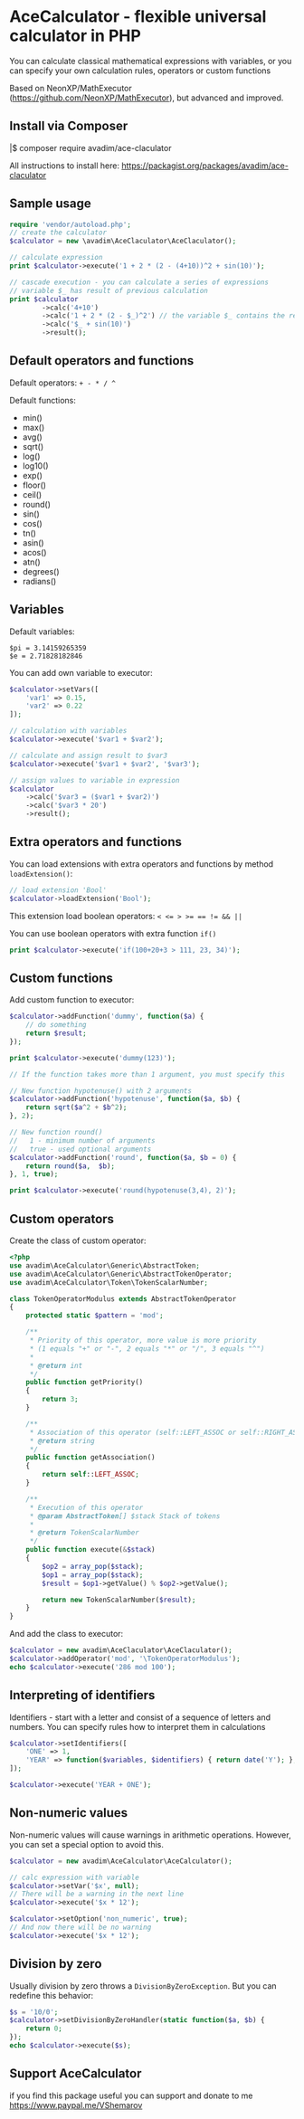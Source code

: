 # AceCalculator - flexible universal calculator in PHP

You can calculate classical mathematical expressions with variables, 
or you can specify your own calculation rules, operators or custom functions

Based on NeonXP/MathExecutor (https://github.com/NeonXP/MathExecutor), but advanced and improved.

## Install via Composer

|$ composer require avadim/ace-claculator

All instructions to install here: https://packagist.org/packages/avadim/ace-claculator

## Sample usage

```php
require 'vendor/autoload.php';
// create the calculator
$calculator = new \avadim\AceClaculator\AceClaculator();

// calculate expression
print $calculator->execute('1 + 2 * (2 - (4+10))^2 + sin(10)');

// cascade execution - you can calculate a series of expressions 
// variable $_ has result of previous calculation
print $calculator
        ->calc('4+10')
        ->calc('1 + 2 * (2 - $_)^2') // the variable $_ contains the result of the last calculation
        ->calc('$_ + sin(10)')
        ->result();
```

## Default operators and functions

Default operators: `+ - * / ^`

Default functions:
* min()
* max()
* avg()
* sqrt()
* log()
* log10()
* exp()
* floor()
* ceil()
* round()
* sin()
* cos()
* tn()
* asin()
* acos()
* atn()
* degrees()
* radians()

## Variables

Default variables:

```
$pi = 3.14159265359
$e = 2.71828182846
```

You can add own variable to executor:

```php
$calculator->setVars([
    'var1' => 0.15,
    'var2' => 0.22
]);

// calculation with variables
$calculator->execute('$var1 + $var2');

// calculate and assign result to $var3
$calculator->execute('$var1 + $var2', '$var3');

// assign values to variable in expression
$calculator
    ->calc('$var3 = ($var1 + $var2)')
    ->calc('$var3 * 20')
    ->result();
```

## Extra operators and functions

You can load extensions with extra operators and functions by method `loadExtension()`:
```php
// load extension 'Bool'
$calculator->loadExtension('Bool');
```

This extension load boolean operators: `< <= > >= == != && ||`

You can use boolean operators with extra function `if()`

```php
print $calculator->execute('if(100+20+3 > 111, 23, 34)');
```

## Custom functions

Add custom function to executor:
```php
$calculator->addFunction('dummy', function($a) {
    // do something
    return $result;
});

print $calculator->execute('dummy(123)');

// If the function takes more than 1 argument, you must specify this

// New function hypotenuse() with 2 arguments
$calculator->addFunction('hypotenuse', function($a, $b) {
    return sqrt($a^2 + $b^2);
}, 2);

// New function round()
//   1 - minimum number of arguments
//   true - used optional arguments
$calculator->addFunction('round', function($a, $b = 0) {
    return round($a,  $b);
}, 1, true);

print $calculator->execute('round(hypotenuse(3,4), 2)');
```

## Custom operators

Create the class of custom operator:

```php
<?php
use avadim\AceCalculator\Generic\AbstractToken;
use avadim\AceCalculator\Generic\AbstractTokenOperator;
use avadim\AceCalculator\Token\TokenScalarNumber;

class TokenOperatorModulus extends AbstractTokenOperator
{
    protected static $pattern = 'mod';

    /**
     * Priority of this operator, more value is more priority 
     * (1 equals "+" or "-", 2 equals "*" or "/", 3 equals "^")
     * 
     * @return int
     */
    public function getPriority()
    {
        return 3;
    }

    /**
     * Association of this operator (self::LEFT_ASSOC or self::RIGHT_ASSOC)
     * @return string
     */
    public function getAssociation()
    {
        return self::LEFT_ASSOC;
    }

    /**
     * Execution of this operator
     * @param AbstractToken[] $stack Stack of tokens
     *
     * @return TokenScalarNumber
     */
    public function execute(&$stack)
    {
        $op2 = array_pop($stack);
        $op1 = array_pop($stack);
        $result = $op1->getValue() % $op2->getValue();

        return new TokenScalarNumber($result);
    }
}
```

And add the class to executor:

```php
$calculator = new avadim\AceClaculator\AceClaculator();
$calculator->addOperator('mod', '\TokenOperatorModulus');
echo $calculator->execute('286 mod 100');
```

## Interpreting of identifiers

Identifiers - start with a letter and consist of a sequence of letters and numbers. You can specify rules how to interpret them in calculations

```php
$calculator->setIdentifiers([
    'ONE' => 1,
    'YEAR' => function($variables, $identifiers) { return date('Y'); },
]);

$calculator->execute('YEAR + ONE');
```
## Non-numeric values

Non-numeric values will cause warnings in arithmetic operations. However, you can set a special option to avoid this. 

```php
$calculator = new avadim\AceCalculator\AceCalculator();

// calc expression with variable
$calculator->setVar('$x', null);
// There will be a warning in the next line
$calculator->execute('$x * 12');

$calculator->setOption('non_numeric', true);
// And now there will be no warning
$calculator->execute('$x * 12');
```

## Division by zero

Usually division by zero throws a ```DivisionByZeroException```. But you can redefine this behavior:

```php
$s = '10/0';
$calculator->setDivisionByZeroHandler(static function($a, $b) {
    return 0;
});
echo $calculator->execute($s);

```

## Support AceCalculator

if you find this package useful you can support and donate to me https://www.paypal.me/VShemarov